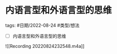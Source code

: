 # 内语言型和外语言型的思维




tags: #日期/2022-08-24 #类型/想法 

- [ ] 内语言型和外语言型的思维

![[Recording 20220824232548.m4a]]
